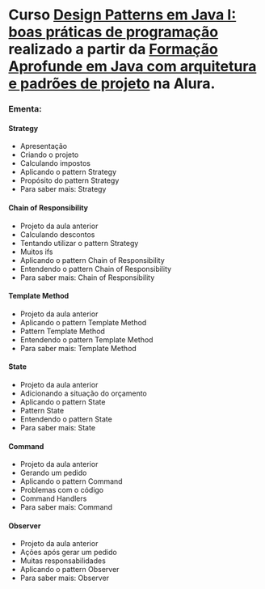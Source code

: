 # Curso [Design Patterns em Java I: boas práticas de programação](https://cursos.alura.com.br/course/introducao-design-patterns-java) realizado a partir da [Formação Aprofunde em Java com arquitetura e padrões de projeto](https://www.alura.com.br/formacao-arquitetura-design-projetos-java) na Alura.

### Ementa:   
#### Strategy 
 - Apresentação
 - Criando o projeto
 - Calculando impostos
 - Aplicando o pattern Strategy
 - Propósito do pattern Strategy
 - Para saber mais: Strategy

#### Chain of Responsibility
 - Projeto da aula anterior
 - Calculando descontos
 - Tentando utilizar o pattern Strategy
 - Muitos ifs
 - Aplicando o pattern Chain of Responsibility
 - Entendendo o pattern Chain of Responsibility
 - Para saber mais: Chain of Responsibility

#### Template Method
 - Projeto da aula anterior
 - Aplicando o pattern Template Method
 - Pattern Template Method
 - Entendendo o pattern Template Method
 - Para saber mais: Template Method

#### State
 - Projeto da aula anterior
 - Adicionando a situação do orçamento
 - Aplicando o pattern State
 - Pattern State
 - Entendendo o pattern State
 - Para saber mais: State

#### Command
 - Projeto da aula anterior
 - Gerando um pedido
 - Aplicando o pattern Command
 - Problemas com o código
 - Command Handlers
 - Para saber mais: Command

#### Observer
 - Projeto da aula anterior
 - Ações após gerar um pedido
 - Muitas responsabilidades
 - Aplicando o pattern Observer
 - Para saber mais: Observer